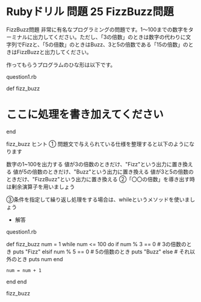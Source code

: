 # Rubyドリル 問題 25 FizzBuzz問題

FizzBuzz問題
非常に有名なプログラミングの問題です。1〜100までの数字をターミナルに出力してください。ただし、「3の倍数」のときは数字の代わりに文字列でFizzと、「5の倍数」のときはBuzz、3と5の倍数である「15の倍数」のときはFizzBuzzと出力してください。

作ってもらうプログラムのひな形は以下です。

question1.rb

def fizz_buzz
  # ここに処理を書き加えてください
end

fizz_buzz
ヒント
① 問題文で与えられている仕様を整理すると以下のようになります

数字の1~100を出力する
値が3の倍数のときだけ、"Fizz"という出力に置き換える
値が5の倍数のときだけ、"Buzz"という出力に置き換える
値が3と5の倍数のときだけ、"FizzBuzz"という出力に置き換える
②「〇〇の倍数」を導き出す時は剰余演算子を用いましょう

③条件を指定して繰り返し処理をする場合は、whileというメソッドを使いましょう

- 解答

question1.rb

def fizz_buzz
  num = 1
  while num <= 100 do
    if num % 3 == 0    # 3の倍数のとき
      puts "Fizz"
    elsif num % 5 == 0    # 5の倍数のとき
      puts "Buzz"
    else    # それ以外のとき
      puts num
    end

    num = num + 1
  end
end

fizz_buzz